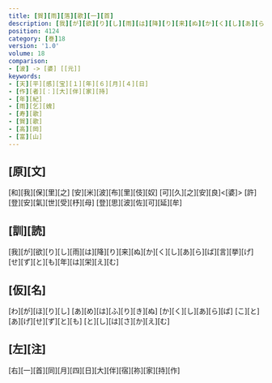 ```yaml
---
title: [賀][雨][落][歌][一][首]
description: [我][が][欲][り][し][雨][は][降][り][来][ぬ][か][く][し][あ][ら][ば][言][挙][げ][せ][ず][と][も][年][は][栄][え][む]
position: 4124
category: [巻]18
version: '1.0'
volume: 18
comparison:
- [波] -> [婆] [[元]]
keywords:
- [天][平][感][宝][１][年][６][月][４][日]
- [作][者][：][大][伴][家][持]
- [年][紀]
- [雨][乞][媿]
- [寿][歌]
- [賀][歌]
- [高][岡]
- [富][山]
---
```


## [原][文]

[和][我][保][里][之] [安][米][波][布][里][伎][奴] [可][久][之][安][良]<[婆]> [許][登][安][氣][世][受][杼][母] [登][思][波][佐][可][延][牟]

## [訓][読]

[我][が][欲][り][し][雨][は][降][り][来][ぬ][か][く][し][あ][ら][ば][言][挙][げ][せ][ず][と][も][年][は][栄][え][む]

## [仮][名]

[わ][が][ほ][り][し] [あ][め][は][ふ][り][き][ぬ] [か][く][し][あ][ら][ば] [こ][と][あ][げ][せ][ず][と][も] [と][し][は][さ][か][え][む]

## [左][注]

[右][一][首][同][月][四][日][大][伴][宿][祢][家][持][作]
